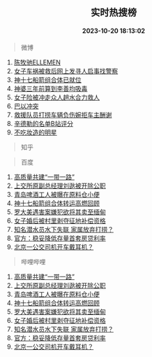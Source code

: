 <div align="center"><h2>实时热搜榜</h2><h4>2023-10-20 18:13:02</h4></div>

> 微博  

1. [陈牧驰ELLEMEN](https://s.weibo.com/weibo?q=%23%E9%99%88%E7%89%A7%E9%A9%B0ELLEMEN%23&t=31&band_rank=1&Refer=top)<br />
2. [女子车祸被救后网上发寻人启事找警察](https://s.weibo.com/weibo?q=%23%E5%A5%B3%E5%AD%90%E8%BD%A6%E7%A5%B8%E8%A2%AB%E6%95%91%E5%90%8E%E7%BD%91%E4%B8%8A%E5%8F%91%E5%AF%BB%E4%BA%BA%E5%90%AF%E4%BA%8B%E6%89%BE%E8%AD%A6%E5%AF%9F%23&t=31&band_rank=2&Refer=top)<br />
3. [神十七船箭组合体已就位](https://s.weibo.com/weibo?q=%23%E7%A5%9E%E5%8D%81%E4%B8%83%E8%88%B9%E7%AE%AD%E7%BB%84%E5%90%88%E4%BD%93%E5%B7%B2%E5%B0%B1%E4%BD%8D%23&t=31&band_rank=3&Refer=top)<br />
4. [神婆三年前算到李善均吸毒](https://s.weibo.com/weibo?q=%23%E7%A5%9E%E5%A9%86%E4%B8%89%E5%B9%B4%E5%89%8D%E7%AE%97%E5%88%B0%E6%9D%8E%E5%96%84%E5%9D%87%E5%90%B8%E6%AF%92%23&t=31&band_rank=4&Refer=top)<br />
5. [女子险被冲走众人趟水合力救人](https://s.weibo.com/weibo?q=%23%E5%A5%B3%E5%AD%90%E9%99%A9%E8%A2%AB%E5%86%B2%E8%B5%B0%E4%BC%97%E4%BA%BA%E8%B6%9F%E6%B0%B4%E5%90%88%E5%8A%9B%E6%95%91%E4%BA%BA%23&t=31&band_rank=5&Refer=top)<br />
6. [巴以冲突](https://s.weibo.com/weibo?q=%23%E5%B7%B4%E4%BB%A5%E5%86%B2%E7%AA%81%23&t=31&band_rank=6&Refer=top)<br />
7. [救援队员打捞车辆负伤婉拒车主酬谢](https://s.weibo.com/weibo?q=%23%E6%95%91%E6%8F%B4%E9%98%9F%E5%91%98%E6%89%93%E6%8D%9E%E8%BD%A6%E8%BE%86%E8%B4%9F%E4%BC%A4%E5%A9%89%E6%8B%92%E8%BD%A6%E4%B8%BB%E9%85%AC%E8%B0%A2%23&t=31&band_rank=7&Refer=top)<br />
8. [辛德勒的名单B站评分](https://s.weibo.com/weibo?q=%23%E8%BE%9B%E5%BE%B7%E5%8B%92%E7%9A%84%E5%90%8D%E5%8D%95B%E7%AB%99%E8%AF%84%E5%88%86%23&t=31&band_rank=8&Refer=top)<br />
9. [不吃妆造的明星](https://s.weibo.com/weibo?q=%23%E4%B8%8D%E5%90%83%E5%A6%86%E9%80%A0%E7%9A%84%E6%98%8E%E6%98%9F%23&t=31&band_rank=9&Refer=top)<br />

> 知乎  


> 百度  

1. [高质量共建“一带一路”](https://www.baidu.com/s?wd=%E9%AB%98%E8%B4%A8%E9%87%8F%E5%85%B1%E5%BB%BA%E2%80%9C%E4%B8%80%E5%B8%A6%E4%B8%80%E8%B7%AF%E2%80%9D&sa=fyb_news&rsv_dl=fyb_news)<br />
2. [上交所原副总经理刘逖被开除公职](https://www.baidu.com/s?wd=%E4%B8%8A%E4%BA%A4%E6%89%80%E5%8E%9F%E5%89%AF%E6%80%BB%E7%BB%8F%E7%90%86%E5%88%98%E9%80%96%E8%A2%AB%E5%BC%80%E9%99%A4%E5%85%AC%E8%81%8C&sa=fyb_news&rsv_dl=fyb_news)<br />
3. [青岛啤酒工人被曝在原料仓小便](https://www.baidu.com/s?wd=%E9%9D%92%E5%B2%9B%E5%95%A4%E9%85%92%E5%B7%A5%E4%BA%BA%E8%A2%AB%E6%9B%9D%E5%9C%A8%E5%8E%9F%E6%96%99%E4%BB%93%E5%B0%8F%E4%BE%BF&sa=fyb_news&rsv_dl=fyb_news)<br />
4. [神十七船箭组合体转运高燃回顾](https://www.baidu.com/s?wd=%E7%A5%9E%E5%8D%81%E4%B8%83%E8%88%B9%E7%AE%AD%E7%BB%84%E5%90%88%E4%BD%93%E8%BD%AC%E8%BF%90%E9%AB%98%E7%87%83%E5%9B%9E%E9%A1%BE&sa=fyb_news&rsv_dl=fyb_news)<br />
5. [罗大美遇害案嫌犯欲将其卖至缅甸](https://www.baidu.com/s?wd=%E7%BD%97%E5%A4%A7%E7%BE%8E%E9%81%87%E5%AE%B3%E6%A1%88%E5%AB%8C%E7%8A%AF%E6%AC%B2%E5%B0%86%E5%85%B6%E5%8D%96%E8%87%B3%E7%BC%85%E7%94%B8&sa=fyb_news&rsv_dl=fyb_news)<br />
6. [女子婚后被村里剥夺征地补偿资格](https://www.baidu.com/s?wd=%E5%A5%B3%E5%AD%90%E5%A9%9A%E5%90%8E%E8%A2%AB%E6%9D%91%E9%87%8C%E5%89%A5%E5%A4%BA%E5%BE%81%E5%9C%B0%E8%A1%A5%E5%81%BF%E8%B5%84%E6%A0%BC&sa=fyb_news&rsv_dl=fyb_news)<br />
7. [知名潜水员水下失联 家属放弃打捞？](https://www.baidu.com/s?wd=%E7%9F%A5%E5%90%8D%E6%BD%9C%E6%B0%B4%E5%91%98%E6%B0%B4%E4%B8%8B%E5%A4%B1%E8%81%94+%E5%AE%B6%E5%B1%9E%E6%94%BE%E5%BC%83%E6%89%93%E6%8D%9E%EF%BC%9F&sa=fyb_news&rsv_dl=fyb_news)<br />
8. [官方：稳妥降低存量首套房贷利率](https://www.baidu.com/s?wd=%E5%AE%98%E6%96%B9%EF%BC%9A%E7%A8%B3%E5%A6%A5%E9%99%8D%E4%BD%8E%E5%AD%98%E9%87%8F%E9%A6%96%E5%A5%97%E6%88%BF%E8%B4%B7%E5%88%A9%E7%8E%87&sa=fyb_news&rsv_dl=fyb_news)<br />
9. [北京一公交司机开车戴耳机？](https://www.baidu.com/s?wd=%E5%8C%97%E4%BA%AC%E4%B8%80%E5%85%AC%E4%BA%A4%E5%8F%B8%E6%9C%BA%E5%BC%80%E8%BD%A6%E6%88%B4%E8%80%B3%E6%9C%BA%EF%BC%9F&sa=fyb_news&rsv_dl=fyb_news)<br />

> 哔哩哔哩  

1. [高质量共建“一带一路”](https://www.baidu.com/s?wd=%E9%AB%98%E8%B4%A8%E9%87%8F%E5%85%B1%E5%BB%BA%E2%80%9C%E4%B8%80%E5%B8%A6%E4%B8%80%E8%B7%AF%E2%80%9D&sa=fyb_news&rsv_dl=fyb_news)<br />
2. [上交所原副总经理刘逖被开除公职](https://www.baidu.com/s?wd=%E4%B8%8A%E4%BA%A4%E6%89%80%E5%8E%9F%E5%89%AF%E6%80%BB%E7%BB%8F%E7%90%86%E5%88%98%E9%80%96%E8%A2%AB%E5%BC%80%E9%99%A4%E5%85%AC%E8%81%8C&sa=fyb_news&rsv_dl=fyb_news)<br />
3. [青岛啤酒工人被曝在原料仓小便](https://www.baidu.com/s?wd=%E9%9D%92%E5%B2%9B%E5%95%A4%E9%85%92%E5%B7%A5%E4%BA%BA%E8%A2%AB%E6%9B%9D%E5%9C%A8%E5%8E%9F%E6%96%99%E4%BB%93%E5%B0%8F%E4%BE%BF&sa=fyb_news&rsv_dl=fyb_news)<br />
4. [神十七船箭组合体转运高燃回顾](https://www.baidu.com/s?wd=%E7%A5%9E%E5%8D%81%E4%B8%83%E8%88%B9%E7%AE%AD%E7%BB%84%E5%90%88%E4%BD%93%E8%BD%AC%E8%BF%90%E9%AB%98%E7%87%83%E5%9B%9E%E9%A1%BE&sa=fyb_news&rsv_dl=fyb_news)<br />
5. [罗大美遇害案嫌犯欲将其卖至缅甸](https://www.baidu.com/s?wd=%E7%BD%97%E5%A4%A7%E7%BE%8E%E9%81%87%E5%AE%B3%E6%A1%88%E5%AB%8C%E7%8A%AF%E6%AC%B2%E5%B0%86%E5%85%B6%E5%8D%96%E8%87%B3%E7%BC%85%E7%94%B8&sa=fyb_news&rsv_dl=fyb_news)<br />
6. [女子婚后被村里剥夺征地补偿资格](https://www.baidu.com/s?wd=%E5%A5%B3%E5%AD%90%E5%A9%9A%E5%90%8E%E8%A2%AB%E6%9D%91%E9%87%8C%E5%89%A5%E5%A4%BA%E5%BE%81%E5%9C%B0%E8%A1%A5%E5%81%BF%E8%B5%84%E6%A0%BC&sa=fyb_news&rsv_dl=fyb_news)<br />
7. [知名潜水员水下失联 家属放弃打捞？](https://www.baidu.com/s?wd=%E7%9F%A5%E5%90%8D%E6%BD%9C%E6%B0%B4%E5%91%98%E6%B0%B4%E4%B8%8B%E5%A4%B1%E8%81%94+%E5%AE%B6%E5%B1%9E%E6%94%BE%E5%BC%83%E6%89%93%E6%8D%9E%EF%BC%9F&sa=fyb_news&rsv_dl=fyb_news)<br />
8. [官方：稳妥降低存量首套房贷利率](https://www.baidu.com/s?wd=%E5%AE%98%E6%96%B9%EF%BC%9A%E7%A8%B3%E5%A6%A5%E9%99%8D%E4%BD%8E%E5%AD%98%E9%87%8F%E9%A6%96%E5%A5%97%E6%88%BF%E8%B4%B7%E5%88%A9%E7%8E%87&sa=fyb_news&rsv_dl=fyb_news)<br />
9. [北京一公交司机开车戴耳机？](https://www.baidu.com/s?wd=%E5%8C%97%E4%BA%AC%E4%B8%80%E5%85%AC%E4%BA%A4%E5%8F%B8%E6%9C%BA%E5%BC%80%E8%BD%A6%E6%88%B4%E8%80%B3%E6%9C%BA%EF%BC%9F&sa=fyb_news&rsv_dl=fyb_news)<br />

